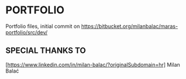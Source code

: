 # PORTFOLIO #

Portfolio files, initial commit on https://bitbucket.org/milanbalac/maras-portfolio/src/dev/

## SPECIAL THANKS TO ##

[https://www.linkedin.com/in/milan-balac/?originalSubdomain=hr] Milan Balać
